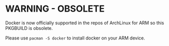 WARNING - OBSOLETE
==================

Docker is now officially supported in the repos of ArchLinux for ARM so this PKGBUILD is obsolete.

Please use `pacman -S docker` to install docker on your ARM device.
